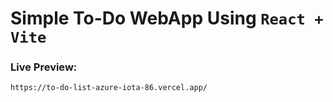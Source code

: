 # Simple To-Do WebApp Using `React + Vite`

### Live Preview:

    https://to-do-list-azure-iota-86.vercel.app/
